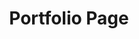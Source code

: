 <!DOCTYPE html>
<html lang="en">
    
   <head >
     <h1 align=center>Portfolio Page</h1>
   </head>
     <body>
     </body>
</html>
